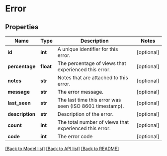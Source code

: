 # Error

## Properties
Name | Type | Description | Notes
------------ | ------------- | ------------- | -------------
**id** | **int** | A unique identifier for this error. | [optional]
**percentage** | **float** | The percentage of views that experienced this error. | [optional]
**notes** | **str** | Notes that are attached to this error. | [optional]
**message** | **str** | The error message. | [optional]
**last_seen** | **str** | The last time this error was seen (ISO 8601 timestamp). | [optional]
**description** | **str** | Description of the error. | [optional]
**count** | **int** | The total number of views that experienced this error. | [optional]
**code** | **int** | The error code | [optional]

[[Back to Model list]](../README.md#documentation-for-models) [[Back to API list]](../README.md#documentation-for-api-endpoints) [[Back to README]](../README.md)


